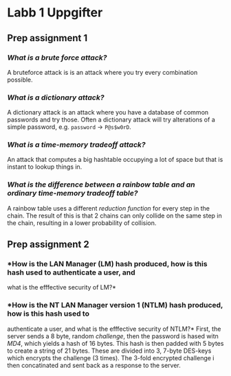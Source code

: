 # Labb 1 Uppgifter
## Prep assignment 1
### *What is a brute force attack?*
A bruteforce attack is is an attack where you try every combination possible.

### *What is a dictionary attack?*
A dictionary attack is an attack where you have a database of common passwords and try those. Often a dictionary attack will try alterations of a simple password, e.g. `password` -> `P@s$w0rD`.

### *What is a time-memory tradeoff attack?*
An attack that computes a big hashtable occupying a lot of space but that is instant to lookup things in.

### *What is the difference between a rainbow table and an ordinary time-memory tradeoff table?*
A rainbow table uses a different *reduction function* for every step in the chain. The result of
this is that 2 chains can only collide on the same step in the chain, resulting in a lower
probability of collision.

## Prep assignment 2
### *How is the LAN Manager (LM) hash produced, how is this hash used to authenticate a user, and
what is the efffective security of LM?*

### *How is the NT LAN Manager version 1 (NTLM) hash produced, how is this hash used to
authenticate a user, and what is the efffective security of NTLM?*
First, the server sends a 8 byte, random *challenge*, then the password is hased witn *MD4*, which yields a hash of 16 bytes. This hash is then padded with 5 bytes to create a string of 21 bytes. These are divided into 3, 7-byte DES-keys which encrypts the challenge (3 times). The 3-fold encrypted challenge i then concatinated and sent back as a response to the server.
